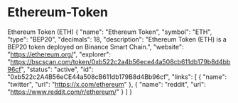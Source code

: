 # Ethereum-Token
Ethereum Token (ETH)
{
  "name": "Ethereum Token",
  "symbol": "ETH",
  "type": "BEP20",
  "decimals": 18,
  "description": "Ethereum Token (ETH) is a BEP20 token deployed on Binance Smart Chain.",
  "website": "https://ethereum.org/",
  "explorer": "https://bscscan.com/token/0xb522c2a4b56ece44a508cb611db179b8d4bb96cf",
  "status": "active",
  "id": "0xb522c2A4B56eCE44a508cB611db179B8d4Bb96cf",
  "links": [
    {
      "name": "twitter",
      "url": "https://x.com/ethereum"
    },
    {
      "name": "reddit",
      "url": "https://www.reddit.com/r/ethereum/"
    }
  ]
}
